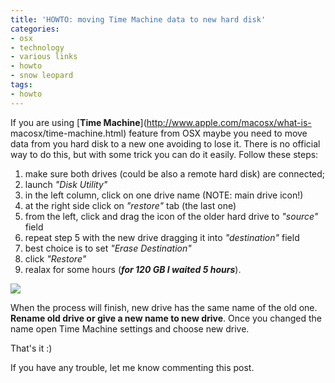 ```yaml
---
title: 'HOWTO: moving Time Machine data to new hard disk'
categories:
- osx
- technology
- various links
- howto
- snow leopard
tags:
- howto
---
```

If you are using [**Time Machine**](http://www.apple.com/macosx/what-is-
macosx/time-machine.html) feature from OSX maybe you need to move data from
you hard disk to a new one avoiding to lose it. There is no official way to do
this, but with some trick you can do it easily. Follow these steps:

  1. make sure both drives (could be also a remote hard disk) are connected;
  2. launch _"Disk Utility"_
  3. in the left column, click on one drive name (NOTE: main drive icon!)
  4. at the right side click on _"restore"_ tab (the last one)
  5. from the left, click and drag the icon of the older hard drive to _"source"_ field
  6. repeat step 5 with the new drive dragging it into _"destination"_ field
  7. best choice is to set _"Erase Destination"_
  8. click _"Restore"_
  9. realax for some hours (**_for 120 GB I waited 5 hours_**).
  

[![]({{site.url}}/images/TMrestore.png)]({{site.url}}/images/TMrestore.png)

  
When the process will finish, new drive has the same name of the old one.
**Rename old drive or give a new name to new drive**. Once you changed the
name open Time Machine settings and choose new drive.

That's it :)

If you have any trouble, let me know commenting this post.

